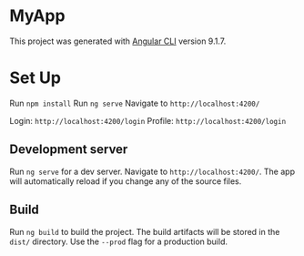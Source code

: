 # MyApp

This project was generated with [Angular CLI](https://github.com/angular/angular-cli) version 9.1.7.

# Set Up
Run `npm install`
Run `ng serve`
Navigate to `http://localhost:4200/`

Login: `http://localhost:4200/login`
Profile: `http://localhost:4200/login`

## Development server

Run `ng serve` for a dev server. Navigate to `http://localhost:4200/`. The app will automatically reload if you change any of the source files.

## Build

Run `ng build` to build the project. The build artifacts will be stored in the `dist/` directory. Use the `--prod` flag for a production build.
